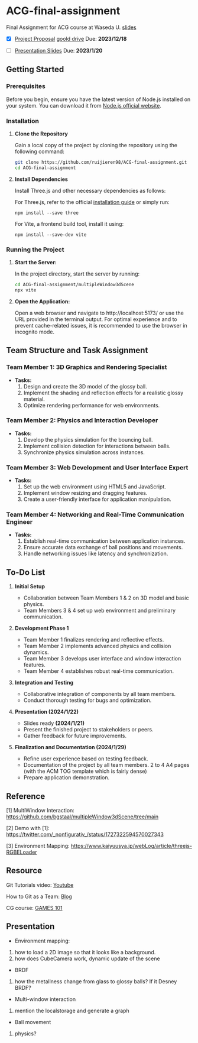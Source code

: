 # ACG-final-assignment
Final Assignment for ACG course at Waseda U. [slides](https://esslab.jp/~ess/teaching/2023/acg/project/)

- [x] [Project Proposal](Initial_project.md) [goold drive](https://docs.google.com/document/d/16W4Wd0lcPZ71vZL2U5yrz4i_9uyCbTT8GA3Mi7HI9w4/edit?usp=sharing)
 Due: **2023/12/18**

- [ ] [Presentation Slides](https://docs.google.com/presentation/d/1Gn-UmRjcYgKGUDHAmqA6SSXkL8c9epHFAm9GU6qHqW0/edit?usp=sharing)
 Due: **2023/1/20**


## Getting Started

### Prerequisites
Before you begin, ensure you have the latest version of Node.js installed on your system. You can download it from [Node.js official website](https://nodejs.org/).

### Installation

1. **Clone the Repository**

   Gain a local copy of the project by cloning the repository using the following command:

   ```bash
   git clone https://github.com/ruijieren98/ACG-final-assignment.git
   cd ACG-final-assignment
   ```

2. **Install Dependencies**

    Install Three.js and other necessary dependencies as follows:

    For Three.js, refer to the official [installation guide](https://threejs.org/docs/index.html#manual/en/introduction/Installation) or simply run:
    ```
    npm install --save three
    ```
    
    For Vite, a frontend build tool, install it using:
    ```
    npm install --save-dev vite
    ```

### Running the Project

1. **Start the Server:**

   In the project directory, start the server by running:

   ```bash
   cd ACG-final-assignment/multipleWindow3dScene
   npx vite
   ```

2. **Open the Application:**

   Open a web browser and navigate to http://localhost:5173/ or use the URL provided in the terminal output. For optimal experience and to prevent cache-related issues, it is recommended to use the browser in incognito mode.


## Team Structure and Task Assignment

### Team Member 1: 3D Graphics and Rendering Specialist
- **Tasks:**
  1. Design and create the 3D model of the glossy ball.
  2. Implement the shading and reflection effects for a realistic glossy material.
  3. Optimize rendering performance for web environments.

### Team Member 2: Physics and Interaction Developer
- **Tasks:**
  1. Develop the physics simulation for the bouncing ball.
  2. Implement collision detection for interactions between balls.
  3. Synchronize physics simulation across instances.

### Team Member 3: Web Development and User Interface Expert
- **Tasks:**
  1. Set up the web environment using HTML5 and JavaScript.
  2. Implement window resizing and dragging features.
  3. Create a user-friendly interface for application manipulation.

### Team Member 4: Networking and Real-Time Communication Engineer
- **Tasks:**
  1. Establish real-time communication between application instances.
  2. Ensure accurate data exchange of ball positions and movements.
  3. Handle networking issues like latency and synchronization.

## To-Do List

1. **Initial Setup**
   - Collaboration between Team Members 1 & 2 on 3D model and basic physics.
   - Team Members 3 & 4 set up web environment and preliminary communication.

2. **Development Phase 1**
   - Team Member 1 finalizes rendering and reflective effects.
   - Team Member 2 implements advanced physics and collision dynamics.
   - Team Member 3 develops user interface and window interaction features.
   - Team Member 4 establishes robust real-time communication.

3. **Integration and Testing**
   - Collaborative integration of components by all team members.
   - Conduct thorough testing for bugs and optimization.


4. **Presentation (2024/1/22)**
   - Slides ready **(2024/1/21)**
   - Present the finished project to stakeholders or peers.
   - Gather feedback for future improvements.

5. **Finalization and Documentation (2024/1/29)**
   - Refine user experience based on testing feedback.
   - Documentation of the project by all team members. 2 to 4 A4 pages (with the ACM TOG template which is fairly dense)
   - Prepare application demonstration.


## Reference
[1] MultiWindow Interaction: https://github.com/bgstaal/multipleWindow3dScene/tree/main 

[2] Demo with [1]: https://twitter.com/_nonfigurativ_/status/1727322594570027343

[3] Environment Mapping: https://www.kaiyuusya.jp/webLog/article/threejs-RGBELoader


## Resource
Git Tutorials video: [Youtube](https://www.youtube.com/watch?v=HVsySz-h9r4&list=PL-osiE80TeTuRUfjRe54Eea17-YfnOOAx)

How to Git as a Team: [Blog](https://www.robinwieruch.de/git-team-workflow/)

CG course: [GAMES 101](https://sites.cs.ucsb.edu/~lingqi/teaching/games101.html)


## Presentation

- Environment mapping: 
1. how to load a 2D image so that it looks like a background. 
2. how does CubeCamera work, dynamic update of the scene

- BRDF
1. how the metallness change from glass to glossy balls? If it Desney BRDF?

- Multi-window interaction
1. mention the localstorage and generate a graph

- Ball movement
1. physics?